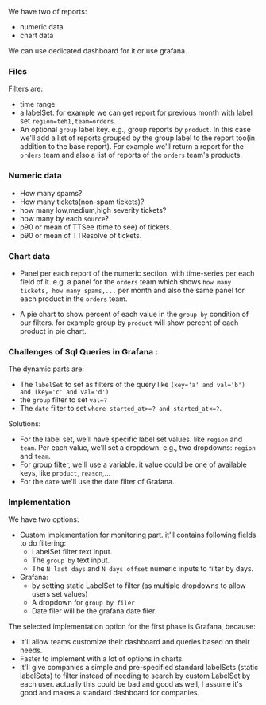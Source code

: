 We have two of reports:

- numeric data
- chart data

We can use dedicated dashboard for it or use grafana.

### Files

Filters are:

- time range
- a labelSet. for example we can get report for previous month with label set `region=teh1,team=orders`.
- An optional `group` label key. e.g., group reports by `product`. In this case we'll add a list of reports grouped
  by the group label to the report too(in addition to the base report). For example we'll return a report for
  the `orders` team and also a list of reports of the `orders` team's products.

### Numeric data

- How many spams?
- How many tickets(non-spam tickets)?
- how many low,medium,high severity tickets?
- how many by each `source`?
- p90 or mean of TTSee (time to see) of tickets.
- p90 or mean of TTResolve of tickets.

### Chart data

- Panel per each report of the numeric section. with time-series per each field of it. e.g. a panel for
  the `orders` team which shows `how many tickets, how many spams,...` per month and also the same panel
  for each product in the `orders` team.

- A pie chart to show percent of each value in the `group by` condition of our filters. for example group by `product`
  will show percent of each product in pie chart.

### Challenges of Sql Queries in Grafana :

The dynamic parts are:

- The `labelSet` to set as filters of the query like `(key='a' and val='b') and (key='c' and val='d')`
- the `group` filter to set `val=?`
- The `date` filter to set `where started_at>=? and started_at<=?`.

Solutions:

- For the label set, we'll have specific label set values. like `region` and `team`.
  Per each value, we'll set a dropdown. e.g., two dropdowns: `region` and `team`.
- For group filter, we'll use a variable. it value could be one of available keys, like `product`, `reason`,...
- For the `date` we'll use the date filter of Grafana.

### Implementation

We have two options:

- Custom implementation for monitoring part. it'll contains following fields to do filtering:
    - LabelSet filter text input.
    - The `group by` text input.
    - The `N last days` and `N days offset` numeric inputs to filter by days.
- Grafana: 
  - by setting static LabelSet to filter (as multiple dropdowns to
    allow users set values)
  - A dropdown for `group by filer`
  - Date filer will be the grafana date filer.

The selected implementation option for the first phase is Grafana, because:

- It'll allow teams customize their dashboard and queries based on their needs.
- Faster to implement with a lot of options in charts.
- It'll give companies a simple and pre-specified standard labelSets (static labelSets) to filter
  instead of needing to search by custom LabelSet by each user. actually this could
  be bad and good as well, I assume it's good and makes a standard dashboard
  for companies.

